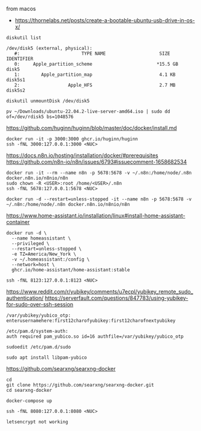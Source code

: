 from macos
- https://thornelabs.net/posts/create-a-bootable-ubuntu-usb-drive-in-os-x/

```
diskutil list

/dev/disk5 (external, physical):
   #:                       TYPE NAME                    SIZE       IDENTIFIER
   0:     Apple_partition_scheme                        *15.5 GB    disk5
   1:        Apple_partition_map                         4.1 KB     disk5s1
   2:                  Apple_HFS                         2.7 MB     disk5s2

diskutil unmountDisk /dev/disk5

pv ~/Downloads/ubuntu-22.04.2-live-server-amd64.iso | sudo dd of=/dev/rdisk5 bs=1048576
```

https://github.com/huginn/huginn/blob/master/doc/docker/install.md
```
docker run -it -p 3000:3000 ghcr.io/huginn/huginn
ssh -fNL 3000:127.0.0.1:3000 <NUC>
```

https://docs.n8n.io/hosting/installation/docker/#prerequisites
https://github.com/n8n-io/n8n/issues/6793#issuecomment-1658682534
```
docker run -it --rm --name n8n -p 5678:5678 -v ~/.n8n:/home/node/.n8n docker.n8n.io/n8nio/n8n
sudo chown -R <USER>:root /home/<USER>/.n8n
ssh -fNL 5678:127.0.0.1:5678 <NUC>

docker run -d --restart=unless-stopped -it --name n8n -p 5678:5678 -v ~/.n8n:/home/node/.n8n docker.n8n.io/n8nio/n8n
```

https://www.home-assistant.io/installation/linux#install-home-assistant-container
```
docker run -d \
  --name homeassistant \
  --privileged \
  --restart=unless-stopped \
  -e TZ=America/New_York \
  -v ~/.homeassistant:/config \
  --network=host \
  ghcr.io/home-assistant/home-assistant:stable

ssh -fNL 8123:127.0.0.1:8123 <NUC>
```

https://www.reddit.com/r/yubikey/comments/u7ecpl/yubikey_remote_sudo_authentication/
https://serverfault.com/questions/847783/using-yubikey-for-sudo-over-ssh-session
```
/var/yubikey/yubico_otp:
enterusernamehere:first12charofyubikey:first12charofnextyubikey

/etc/pam.d/system-auth:
auth required pam_yubico.so id=16 authfile=/var/yubikey/yubico_otp

sudoedit /etc/pam.d/sudo

sudo apt install libpam-yubico
```

https://github.com/searxng/searxng-docker
```
cd
git clone https://github.com/searxng/searxng-docker.git
cd searxng-docker

docker-compose up

ssh -fNL 8080:127.0.0.1:8080 <NUC>

letsencrypt not working
```
